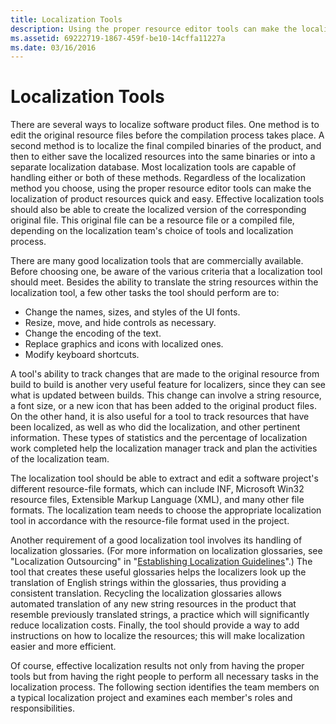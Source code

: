 ```yaml
---
title: Localization Tools
description: Using the proper resource editor tools can make the localization of product resources quick and easy.
ms.assetid: 69222719-1867-459f-be10-14cffa11227a
ms.date: 03/16/2016
---
```

# Localization Tools

There are several ways to localize software product files. One method is to edit the original resource files before the compilation process takes place. A second method is to localize the final compiled binaries of the product, and then to either save the localized resources into the same binaries or into a separate localization database. Most localization tools are capable of handling either or both of these methods. Regardless of the localization method you choose, using the proper resource editor tools can make the localization of product resources quick and easy. Effective localization tools should also be able to create the localized version of the corresponding original file. This original file can be a resource file or a compiled file, depending on the localization team's choice of tools and localization process.

There are many good localization tools that are commercially available. Before choosing one, be aware of the various criteria that a localization tool should meet. Besides the ability to translate the string resources within the localization tool, a few other tasks the tool should perform are to:

-   Change the names, sizes, and styles of the UI fonts.
-   Resize, move, and hide controls as necessary.
-   Change the encoding of the text.
-   Replace graphics and icons with localized ones.
-   Modify keyboard shortcuts.

A tool's ability to track changes that are made to the original resource from build to build is another very useful feature for localizers, since they can see what is updated between builds. This change can involve a string resource, a font size, or a new icon that has been added to the original product files. On the other hand, it is also useful for a tool to track resources that have been localized, as well as who did the localization, and other pertinent information. These types of statistics and the percentage of localization work completed help the localization manager track and plan the activities of the localization team.

The localization tool should be able to extract and edit a software project's different resource-file formats, which can include INF, Microsoft Win32 resource files, Extensible Markup Language (XML), and many other file formats. The localization team needs to choose the appropriate localization tool in accordance with the resource-file format used in the project.

Another requirement of a good localization tool involves its handling of localization glossaries. (For more information on localization glossaries, see "Localization Outsourcing" in "[Establishing Localization Guidelines](establishing-localization-guidelines.md)".) The tool that creates these useful glossaries helps the localizers look up the translation of English strings within the glossaries, thus providing a consistent translation. Recycling the localization glossaries allows automated translation of any new string resources in the product that resemble previously translated strings, a practice which will significantly reduce localization costs. Finally, the tool should provide a way to add instructions on how to localize the resources; this will make localization easier and more efficient.

Of course, effective localization results not only from having the proper tools but from having the right people to perform all necessary tasks in the localization process. The following section identifies the team members on a typical localization project and examines each member's roles and responsibilities.


